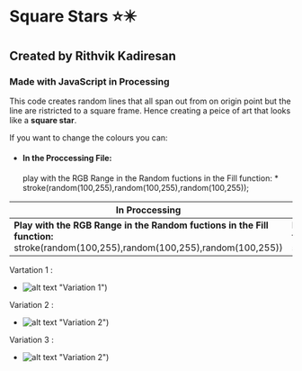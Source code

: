 # Square Stars :star::eight_pointed_black_star:
## Created by Rithvik Kadiresan 
### Made with JavaScript in Processing

This code creates random lines that all span out from on origin point but the line are ristricted to a square frame. Hence creating a peice of art that looks like a **square star**.

If you want to change the colours you can:
* <h4>In the Proccessing File:</h4>  play with the RGB Range in the Random fuctions in the Fill function:
    * stroke(random(100,255),random(100,255),random(100,255));

In Proccessing | In P5.js
-------------- | ------------------------------------------------------------------------------------------
**Play with the RGB Range in the Random fuctions in the Fill function:** stroke(random(100,255),random(100,255),random(100,255))| **Play with the RGB Range in the Random fuctions in the Fill function:** stroke(random(100,255),random(100,255),random(100,255))




Vartation 1 : 
* ![alt text](https://user-images.githubusercontent.com/71163710/95053181-cb49ac00-073b-11eb-80db-92d98316e788.png) "Variation 1")

Variation 2 :
* ![alt text](https://user-images.githubusercontent.com/71163710/95053193-ce449c80-073b-11eb-9a74-5749bee66a1c.png) "Variation 2")

Variation 3 :
* ![alt text](https://user-images.githubusercontent.com/71163710/95053200-d13f8d00-073b-11eb-8a08-c8df0df06160.png) "Variation 2")

